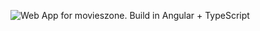 ![Web App for movieszone. Build in Angular + TypeScript](https://drive.google.com/file/d/1kn6etg-mWSIEs-pE6lK5mF8b4o_MtlNg/view?usp=sharing)
